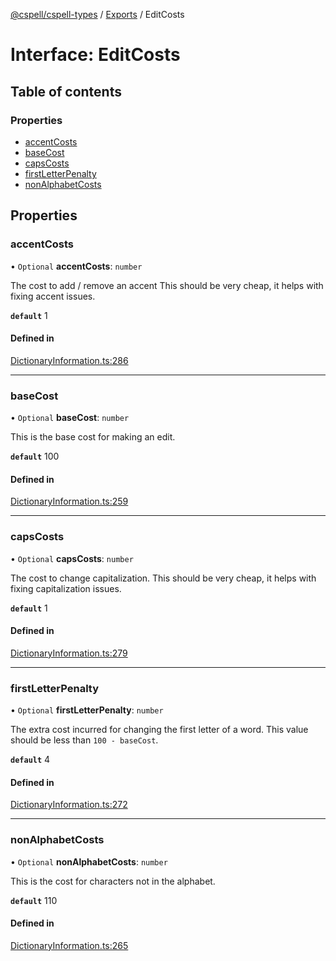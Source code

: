 [@cspell/cspell-types](../README.md) / [Exports](../modules.md) / EditCosts

# Interface: EditCosts

## Table of contents

### Properties

- [accentCosts](EditCosts.md#accentcosts)
- [baseCost](EditCosts.md#basecost)
- [capsCosts](EditCosts.md#capscosts)
- [firstLetterPenalty](EditCosts.md#firstletterpenalty)
- [nonAlphabetCosts](EditCosts.md#nonalphabetcosts)

## Properties

### accentCosts

• `Optional` **accentCosts**: `number`

The cost to add / remove an accent
This should be very cheap, it helps with fixing accent issues.

**`default`** 1

#### Defined in

[DictionaryInformation.ts:286](https://github.com/streetsidesoftware/cspell/blob/d52d68a/packages/cspell-types/src/DictionaryInformation.ts#L286)

___

### baseCost

• `Optional` **baseCost**: `number`

This is the base cost for making an edit.

**`default`** 100

#### Defined in

[DictionaryInformation.ts:259](https://github.com/streetsidesoftware/cspell/blob/d52d68a/packages/cspell-types/src/DictionaryInformation.ts#L259)

___

### capsCosts

• `Optional` **capsCosts**: `number`

The cost to change capitalization.
This should be very cheap, it helps with fixing capitalization issues.

**`default`** 1

#### Defined in

[DictionaryInformation.ts:279](https://github.com/streetsidesoftware/cspell/blob/d52d68a/packages/cspell-types/src/DictionaryInformation.ts#L279)

___

### firstLetterPenalty

• `Optional` **firstLetterPenalty**: `number`

The extra cost incurred for changing the first letter of a word.
This value should be less than `100 - baseCost`.

**`default`** 4

#### Defined in

[DictionaryInformation.ts:272](https://github.com/streetsidesoftware/cspell/blob/d52d68a/packages/cspell-types/src/DictionaryInformation.ts#L272)

___

### nonAlphabetCosts

• `Optional` **nonAlphabetCosts**: `number`

This is the cost for characters not in the alphabet.

**`default`** 110

#### Defined in

[DictionaryInformation.ts:265](https://github.com/streetsidesoftware/cspell/blob/d52d68a/packages/cspell-types/src/DictionaryInformation.ts#L265)
